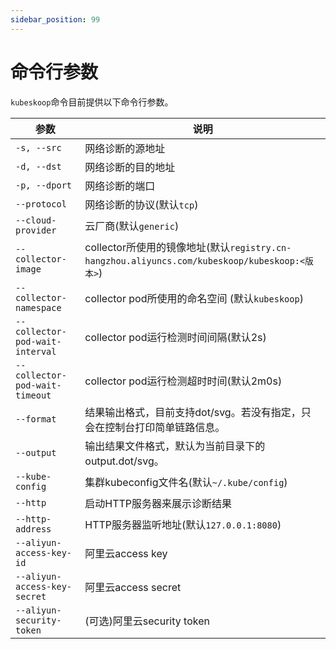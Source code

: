 ```yaml
---
sidebar_position: 99
---
```


# 命令行参数

`kubeskoop`命令目前提供以下命令行参数。

| 参数 | 说明 |
| ------------------------------- | ----------------------------------------------------------------------------------- |
| `-s, --src`                     | 网络诊断的源地址                                                                            |
| `-d, --dst`                     | 网络诊断的目的地址                                                                           |
| `-p, --dport`                   | 网络诊断的端口                                                                             |
| `--protocol`                    | 网络诊断的协议(默认`tcp`)                                                                    |
| `--cloud-provider`              | 云厂商(默认`generic`)                                                                    |
| `--collector-image`             | collector所使用的镜像地址(默认`registry.cn-hangzhou.aliyuncs.com/kubeskoop/kubeskoop:<版本>`) |
| `--collector-namespace`         | collector pod所使用的命名空间 (默认`kubeskoop`)                                               |
| `--collector-pod-wait-interval` | collector pod运行检测时间间隔(默认2s)                                                         |
| `--collector-pod-wait-timeout`  | collector pod运行检测超时时间(默认2m0s)                                                       |
| `--format`                      | 结果输出格式，目前支持dot/svg。若没有指定，只会在控制台打印简单链路信息。                                            |
| `--output`                      | 输出结果文件格式，默认为当前目录下的output.dot/svg。                                                   |
| `--kube-config`                 | 集群kubeconfig文件名(默认`~/.kube/config`)                                                 |
| `--http`                        | 启动HTTP服务器来展示诊断结果                                                                    |
| `--http-address`                | HTTP服务器监听地址(默认`127.0.0.1:8080`)                                                     |
| `--aliyun-access-key-id`        | 阿里云access key                                                                       |
| `--aliyun-access-key-secret`    | 阿里云access secret                                                                    |
| `--aliyun-security-token`       | (可选)阿里云security token                                                                   |
